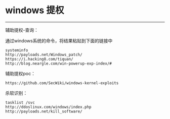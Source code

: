 # windows 提权

---

辅助提权-查询：

通过windows系统的命令，将结果粘贴到下面的链接中

```
systeminfo
http://payloads.net/Windows_patch/
https://i.hacking8.com/tiquan/
http://blog.neargle.com/win-powerup-exp-index/#
```

辅助提权poc：

```
https://github.com/SecWiki/windows-kernel-exploits
```

杀软识别：

```
tasklist /svc
http://ddoslinux.com/windows/index.php
http://payloads.net/kill_software/
```

